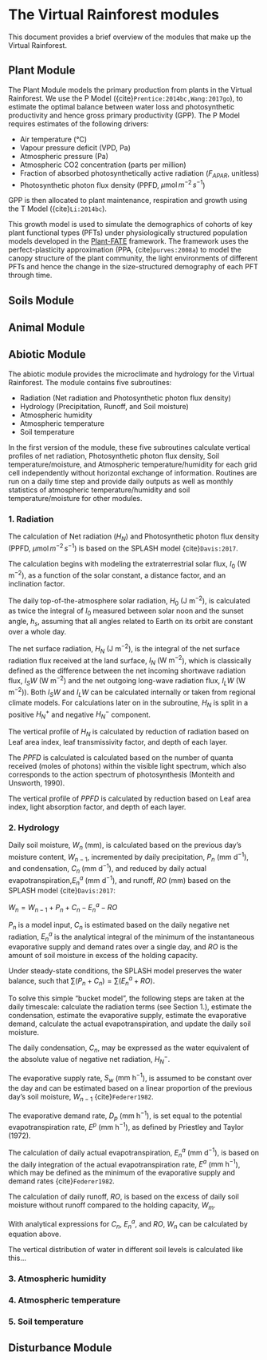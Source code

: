 # The Virtual Rainforest modules

This document provides a brief overview of the modules that make up the Virtual Rainforest.


## Plant Module

The Plant Module models the primary production from plants in the Virtual
Rainforest. We use the P Model ({cite}`Prentice:2014bc,Wang:2017go`), to
estimate the optimal balance between water loss and photosynthetic productivity
and hence gross primary productivity (GPP). The P Model requires estimates of
the following drivers:

* Air temperature (°C)
* Vapour pressure deficit (VPD, Pa)
* Atmospheric pressure (Pa)
* Atmospheric CO2 concentration (parts per million)
* Fraction of absorbed photosynthetically active radiation ($F_{APAR}$,
  unitless)
* Photosynthetic photon flux density (PPFD, $\mu \text{mol}\, m^{-2}\, s^{-1}$)

GPP is then allocated to plant maintenance, respiration and growth using the T
Model ({cite}`Li:2014bc`). 

This growth model is used to simulate the demographics of cohorts of key
plant functional types (PFTs) under physiologically structured population models
developed in the [Plant-FATE](https://jaideep777.github.io/libpspm/) framework.
The framework uses the perfect-plasticity approximation (PPA,
{cite}`purves:2008a`) to model the canopy structure of the plant community, the
light environments of different PFTs and hence the change in the size-structured
demography of each PFT through time.

## Soils Module

## Animal Module

## Abiotic Module
The abiotic module provides the microclimate and hydrology for the Virtual Rainforest. The module contains five subroutines:
- Radiation (Net radiation and Photosynthetic photon flux density)
- Hydrology (Precipitation, Runoff, and Soil moisture)
- Atmospheric humidity
- Atmospheric temperature
- Soil temperature

In the first version of the module, these five subroutines calculate vertical profiles of net radiation, Photosynthetic photon flux density, Soil temperature/moisture, and Atmospheric temperature/humidity for each grid cell independently without horizontal exchange of information. Routines are run on a daily time step and provide daily outputs as well as monthly statistics of atmospheric temperature/humidity and soil temperature/moisture for other modules.

### 1. Radiation
The calculation of Net radiation ($H_{N}$) and Photosynthetic photon flux density (PPFD, $\mu \text{mol}\, m^{-2}\, s^{-1}$) is based on the SPLASH model {cite}`Davis:2017`. 

The calculation begins with modeling the extraterrestrial solar flux, $I_0$ ($\text {W m}^{−2}$), as a function of the solar constant, a distance factor, and an inclination factor. 

The daily top-of-the-atmosphere solar radiation, $H_0$ ($\text {J m}^{−2}$), is calculated as twice the integral of $I_0$ measured between solar noon and the sunset angle, $h_s$, assuming that all angles related to Earth on its orbit are constant over a whole day.

The net surface radiation, $H_N$ ($\text {J m}^{−2}$), is the integral of the net surface radiation flux received at the land surface, $I_N$ ($\text {W m}^{−2}$), which is classically defined as the difference between the net incoming shortwave radiation flux, $I_SW$ ($\text {W m}^{−2}$) and the net outgoing long-wave radiation flux, $I_LW$ ($\text {W m}^{−2}$)). Both $I_SW$ and $I_LW$ can be calculated internally or taken from regional climate models. For calculations later on in the subroutine, $H_N$ is split in a positive $H_N^+$ and negative $H_N^-$ component.

The vertical profile of $H_N$ is calculated by reduction of radiation based on Leaf area index, leaf transmissivity factor, and depth of each layer.

The $PPFD$ is calculated is calculated based on the number of quanta received (moles of photons) within the visible light spectrum, which also corresponds to the action spectrum of photosynthesis (Monteith and Unsworth, 1990).

The vertical profile of $PPFD$ is calculated by reduction based on Leaf area index, light absorption factor, and depth of each layer.

### 2. Hydrology
Daily soil moisture, $W_n$ (mm), is calculated based on the previous day’s moisture content, $W_{n−1}$, incremented by daily precipitation, $P_n$ ($\text{mm d}^{−1}$), and condensation, $C_n$ ($\text {mm d}^{−1}$), and reduced by daily actual evapotranspiration,$E^a_n$ ($\text {mm d}^{−1}$), and runoff, $RO$ (mm) based on the SPLASH model {cite}`Davis:2017`:

$W_n = W_{n−1} + P_n + C_n − E^a_n − RO$

$P_n$ is a model input, $C_n$ is estimated based on the daily negative net radiation, $E^a_n$ is the analytical integral of the
minimum of the instantaneous evaporative supply and demand rates over a single day, and $RO$ is the amount of soil moisture in excess of the holding capacity.

Under steady-state conditions, the SPLASH model preserves the water balance, such that $\sum (P_n + C_n) = \sum (E^a_n + RO)$.

To solve this simple “bucket model”, the following steps are taken at the daily timescale: calculate
the radiation terms (see Section 1.), estimate the condensation, estimate the evaporative supply, estimate the evaporative demand, calculate the actual evapotranspiration, and update the daily soil moisture.

The daily condensation, $C_n$, may be expressed as the water equivalent of the absolute value of negative net radiation, $H_N^-$.

The evaporative supply rate, $S_w$ ($\text {mm h}^{−1}$), is assumed to be constant over the day and can be estimated based on a linear
proportion of the previous day’s soil moisture, $W_{n−1}$ {cite}`Federer1982`.

The evaporative demand rate, $D_p$ ($\text {mm h}^{−1}$), is set equal to the potential evapotranspiration rate, $E^p$ ($\text {mm h}^{−1}$), as defined by Priestley and Taylor (1972).

The calculation of daily actual evapotranspiration, $E^a_n$ ($\text {mm d}^{−1}$), is based on the daily integration of the actual evapotranspiration rate, $E^a$ ($\text {mm h}^{−1}$), which may be defined as the minimum of the evaporative supply and demand rates
{cite}`Federer1982`.

The calculation of daily runoff, $RO$, is based on the excess of daily soil moisture without runoff compared to the holding capacity, $W_m$.

With analytical expressions for $C_n$, $E^a_n$, and $RO$, $W_n$ can be calculated by equation above.

The vertical distribution of water in different soil levels is calculated like this...

### 3. Atmospheric humidity


### 4. Atmospheric temperature


### 5. Soil temperature




## Disturbance Module
